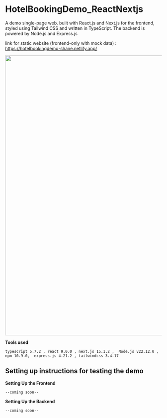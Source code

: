 # HotelBookingDemo_ReactNextjs
A demo single-page web. built with React.js and Next.js for the frontend, styled using Tailwind CSS and written in TypeScript. The backend is powered by Node.js and Express.js


link for static website (frontend-only with mock data) :
https://hotelbookingdemo-shane.netlify.app/

<img src="https://github.com/user-attachments/assets/257d03e2-e58c-4b28-a7b5-18bf33d67b17" width=900>


<p> </p>
<p> </p>

<b>Tools used</b>

  	typescript 5.7.2 , react 9.0.0 , next.js 15.1.2 ,  Node.js v22.12.0 , npm 10.9.0,  express.js 4.21.2 , tailwindcss 3.4.17 



<h2> Setting up instructions for testing the demo</h2>

<b>Setting Up the Frontend</b>

    --coming soon--

<b>Setting Up the Backend</b>

    --coming soon--

